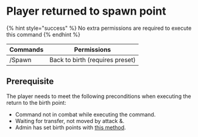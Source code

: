 # Player returned to spawn point

{% hint style="success" %}
No extra permissions are required to execute this command
{% endhint %}

| Commands | Permissions                     |
| -------- | ------------------------------- |
| /Spawn   | Back to birth (requires preset) |

## Prerequisite

The player needs to meet the following preconditions when executing the return to the birth point:

* Command not in combat while executing the command.
* Waiting for transfer, not moved by attack &.
* Admin has set birth points with [this method](../pei-zhi-you-xi/ru-he-she-zhi-chu-sheng-dian.md).
